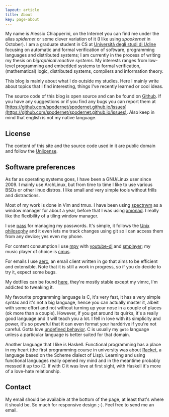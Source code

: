 ```yaml
---
layout: article
title: About
key: page-about
---
```


My name is Alessio Chiapperini, on the Internet you can find me under the alias *spidernet* or some clever variation of 
it (I like using *spookernet* in October).
I am a graduate student in CS at [Università degli studi di Udine](https://www.uniud.it/en) focusing on automatic and
formal verification of software, programming languages and distributed systems; I am currently in the
process of writing my thesis on *bigraphical reactive systems*. My interests ranges from low-level programming and
embedded systems to formal verification, (mathematical) logic, distributed systems, compilers and information theory.

This blog is mainly about what I do outside my studies. Here I mainly write about topics that I find interesting,
things I've recently learned or cool ideas.

The source code of this blog is open source and can be found on [Github](https://github.com/spodernet/spodernet.github.io).
If you have any suggestions or if you find any bugs you can report them at 
[https://github.com/spodernet/spodernet.github.io/issues](https://github.com/spodernet/spodernet.github.io/issues).
Also keep in mind that english is not my native language.

## License
The content of this site and the source code used in it are public domain and follow the
[Unlicense](https://unlicense.org/).

## Software preferences
As far as operating systems goes, I have been a GNU/Linux user since 2009. I mainly use ArchLinux, but from time to
time I like to use various BSDs or other linux distros. I like small and very simple tools without frills and
distractions.

Most of my work is done in Vim and tmux. I have been using [spectrwm](https://github.com/conformal/spectrwm) as a window
manager for about a year, before that I was using [xmonad](https://github.com/xmonad/xmonad). I really like the
flexibility of a tiling window manager.

I use [pass](https://www.passwordstore.org/) for managing my passwords. It's simple, it follows the [Unix
philosophy](http://en.wikipedia.org/wiki/Unix_philosophy) and it even lets me track changes using git so I can access
them from any device; yes even my phone.

For content consumption I use [mpv](https://mpv.io/) with [youtube-dl](https://ytdl-org.github.io/youtube-dl/) and 
[smplayer](https://www.smplayer.info/); my music player of choice is [cmus](https://cmus.github.io/).

For emails I use [aerc](https://aerc-mail.org/), an email client written in go that aims to be efficient and
extensible. Note that it is still a work in progress, so if you do decide to try it, expect some bugs.

My dotfiles can be found [here](https://git.sr.ht/~spidernet/dotfiles), they're mostly stable except my vimrc, I'm
addicted to tweaking it.

My favourite programming language is C, it's very fast, it has a very simple syntax and it's not a big language, hence
you can actually master it, albeit with some effort and not without turning up your nose in a couple of places (ok more
than a couple). However, if you get around its quirks, it's a really good language and it will teach you a lot. I fell
in love with its  simplicity and power, it's so poweful that  it can even format your harddrive if you're not careful. 
Gotta love [undefined behavior](https://raphlinus.github.io/programming/rust/2018/08/17/undefined-behavior.html). C is 
usually my `goto` language unless a particular language is better suited for that domain. 

Another language that I like is Haskell. Functional programming has a place in my heart (the first programming course in 
university was about [Racket](https://racket-lang.org/), a language based on the Scheme dialect of Lisp). Learning and 
using functional languages really opened my mind and in the meantime probably messed it up too :D. If with C it was love
at first sight, with Haskell it's more of a love-hate relationship.

## Contact
My email should be available at the bottom of the page, at least that's where it should be. So much for responsive
design ;-). Feel free to send me an email.
